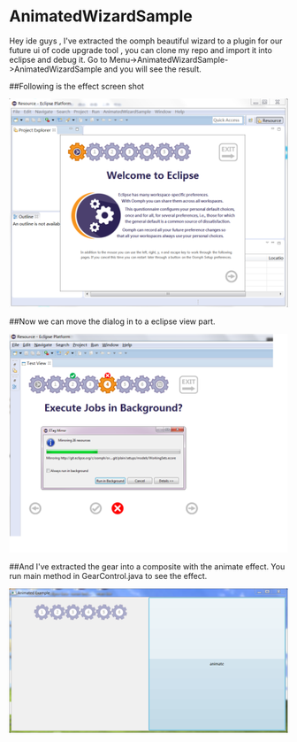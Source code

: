 # AnimatedWizardSample

Hey ide guys , I've extracted the oomph beautiful wizard to a plugin for our future ui of code upgrade tool , you can clone my repo and import it into eclipse and debug it.
Go to Menu->AnimatedWizardSample->AnimatedWizardSample and you will see the result.


##Following is the effect screen shot


![result](result.png)

##Now we can move the dialog in to a eclipse view part.


![inview](inview.png)

##And I've extracted the gear into a composite with the animate effect. You run main method in GearControl.java to see the effect. 


![extract](extract.png)